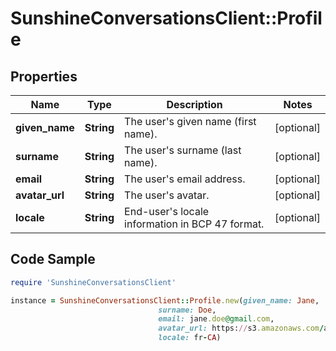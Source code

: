 # SunshineConversationsClient::Profile

## Properties

Name | Type | Description | Notes
------------ | ------------- | ------------- | -------------
**given_name** | **String** | The user&#39;s given name (first name). | [optional] 
**surname** | **String** | The user&#39;s surname (last name). | [optional] 
**email** | **String** | The user&#39;s email address. | [optional] 
**avatar_url** | **String** | The user&#39;s avatar. | [optional] 
**locale** | **String** | End-user&#39;s locale information in BCP 47 format. | [optional] 

## Code Sample

```ruby
require 'SunshineConversationsClient'

instance = SunshineConversationsClient::Profile.new(given_name: Jane,
                                 surname: Doe,
                                 email: jane.doe@gmail.com,
                                 avatar_url: https://s3.amazonaws.com/avatar.jpg,
                                 locale: fr-CA)
```


